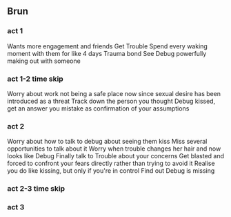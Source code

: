 ## Brun
### act 1
Wants more engagement and friends
Get Trouble
Spend every waking moment with them for like 4 days
Trauma bond
See Debug powerfully making out with someone
### act 1-2 time skip 
Worry about work not being a safe place now since sexual desire has been introduced as a threat
Track down the person you thought Debug kissed, get an answer you mistake as confirmation of your assumptions 

### act 2 
Worry about how to talk to debug about seeing them kiss
Miss several opportunities to talk about it
Worry when trouble changes her hair and now looks like Debug 
Finally talk to Trouble about your concerns
Get blasted and forced to confront your fears directly rather than trying to avoid it
Realise you do like kissing, but only if you're in control
Find out Debug is missing

### act 2-3 time skip


### act 3 
